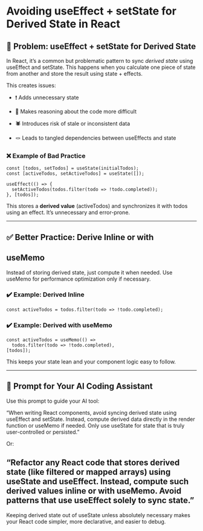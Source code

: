 # **Avoiding useEffect \+ setState for Derived State in React**

## **🚫 Problem: useEffect \+ setState for Derived State**

In React, it’s a common but problematic pattern to sync *derived state* using useEffect and setState. This happens when you calculate one piece of state from another and store the result using state \+ effects.

This creates issues:

* ❗ Adds unnecessary state

* 🧠 Makes reasoning about the code more difficult

* 🕷️ Introduces risk of stale or inconsistent data

* 🪢 Leads to tangled dependencies between useEffects and state

### **❌ Example of Bad Practice**

```
const [todos, setTodos] = useState(initialTodos);
const [activeTodos, setActiveTodos] = useState([]);

useEffect(() => {
  setActiveTodos(todos.filter(todo => !todo.completed));
}, [todos]);
```

This stores a **derived value** (activeTodos) and synchronizes it with todos using an effect. It’s unnecessary and error-prone.

---

## **✅ Better Practice: Derive Inline or with** 

## **useMemo**

Instead of storing derived state, just compute it when needed. Use useMemo for performance optimization only if necessary.

### **✔️ Example: Derived Inline**

```
const activeTodos = todos.filter(todo => !todo.completed);
```

### **✔️ Example: Derived with useMemo**

```
const activeTodos = useMemo(() =>
  todos.filter(todo => !todo.completed),
[todos]);
```

This keeps your state lean and your component logic easy to follow.

---

## **🧠 Prompt for Your AI Coding Assistant**

Use this prompt to guide your AI tool:

“When writing React components, avoid syncing derived state using useEffect and setState. Instead, compute derived data directly in the render function or useMemo if needed. Only use useState for state that is truly user-controlled or persisted.”

Or:

“Refactor any React code that stores derived state (like filtered or mapped arrays) using useState and useEffect. Instead, compute such derived values inline or with useMemo. Avoid patterns that use useEffect solely to sync state.”  
---

Keeping derived state out of useState unless absolutely necessary makes your React code simpler, more declarative, and easier to debug.

